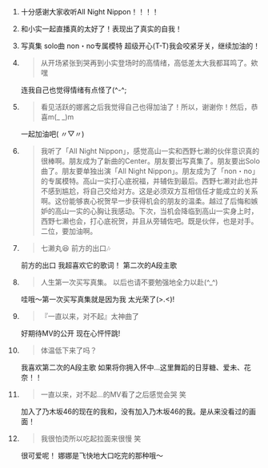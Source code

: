 1. 十分感谢大家收听All Night Nippon！！！！

2. 和小实一起直播真的太好了！表现出了真实的自我！

3. 写真集 solo曲 non・no专属模特 超级开心(T-T)我会咬紧牙关，继续加油的！

4. > 从开场紧张到哭再到小实登场时的高情绪，高低差太大我都耳鸣了。欸嘿

   连我自己也觉得情绪有点怪了(^-^;

5. > 看见活跃的娜酱之后我觉得自己也得加油了！所以，谢谢你！然后，恭喜m(_ _)m

   一起加油吧( 〃▽〃)

6. > 我听了「All Night Nippon」，感觉高山一实和西野七濑的伙伴意识真的很棒啊。朋友成为了新曲的Center。朋友要出写真集了。朋友要出Solo曲了。朋友要单独出演「All Night Nippon」。朋友成为了「non・no」的专属模特。高山一实打心底祝福，并辅佐到最后。西野七濑对此也并不感到尴尬，将自己交给对方。这是必须双方互相信任才能成立的关系啊。这份能够衷心祝贺早一步获得机会的朋友的温柔。越过了后悔和嫉妒的高山一实的心胸让我感动。下次，当机会降临到高山一实身上时，西野七濑也会，打心底祝贺，并且从旁辅佐吧。既是伙伴，也是对手。二位，要加油啊。

7. > 七濑丸😆 前方的出口🎶

   前方的出口 我超喜欢它的歌词！ 第二次的A段主歌

8. > 人生第一次买写真集。 以后也请不要勉强地全力以赴(^_^)

   哇哦～第一次买写真集就是因为我 太光荣了(>.<)!

9. > 『一直以来，对不起』太神曲了

   好期待MV的公开 现在心怦怦跳!

10. > 体温低下来了吗？

    我喜欢第二次的A段主歌 如果将你拥入怀中…这里舞蹈的日芽糖、爱未、花奈！！

11. > 一直以来，对不起…的MV看了之后感觉会哭 笑

    加入了乃木坂46的现在的我和，没有加入乃木坂46的我。是从来没看过的画面！

12. > 我很怕烫所以吃起拉面来很慢 笑

    很可爱呢！ 娜娜是飞快地大口吃完的那种哦～